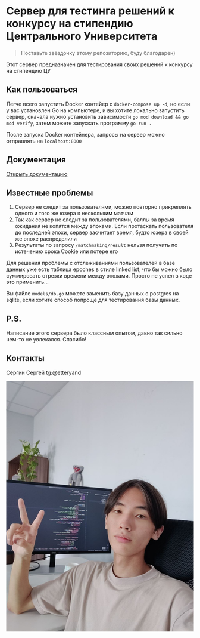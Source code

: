 # Сервер для тестинга решений к конкурсу на стипендию Центрального Университета

> Поставьте звёздочку этому репозиторию, буду благодарен)

Этот сервер предназначен для тестирования своих решений к конкурсу на стипендию ЦУ

## Как пользоваться

Легче всего запустить Docker контейер с `docker-compose up -d`, но если у вас установлен Go на компьютере, и вы хотите локально запустить сервер, сначала нужно установить зависимости `go mod download && go mod verify`, затем можете запускать программу `go run .`

После запуска Docker контейнера, запросы на сервер можно отправлять на `localhost:8000`

## Документация

[Открыть документацию](/docs/docs.md)

## Известные проблемы

1. Сервер не следит за пользователями, можно повторно прикреплять одного и того же юзера к нескольким матчам
2. Так как сервер не следит за пользователями, баллы за время ожидания не копятся между эпохами. Если протаскать пользователя до последней эпохи, сервер засчитает время, будто юзера в своей же эпохе распределили
3. Результаты по запросу `/matchmaking/result` нельзя получить по истечению срока Cookie или потере его

Для решения проблемы с отслеживаниями пользователей в базе данных уже есть таблица epoches в стиле linked list, что бы можно было суммировать отрезки времени между эпохами. Просто не успел в коде это применить...

Вы файле `models/db.go` можете заменить базу данных с postgres на sqlite, если хотите способ попроще для тестирования базы данных.

## P.S.

Написание этого сервера было классным опытом, давно так сильно чем-то не увлекался. Спасибо!


## Контакты

Сергин Сергей tg:@etteryand 

<img src="docs/descpicable_me.jpg" alt="Я в офисе потратил час на этот скрипт"  />
